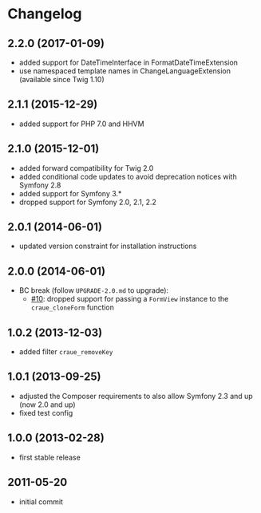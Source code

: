 # Changelog

## 2.2.0 (2017-01-09)

- added support for DateTimeInterface in FormatDateTimeExtension
- use namespaced template names in ChangeLanguageExtension (available since Twig 1.10) 

## 2.1.1 (2015-12-29)

- added support for PHP 7.0 and HHVM

## 2.1.0 (2015-12-01)

- added forward compatibility for Twig 2.0
- added conditional code updates to avoid deprecation notices with Symfony 2.8
- added support for Symfony 3.*
- dropped support for Symfony 2.0, 2.1, 2.2

## 2.0.1 (2014-06-01)

- updated version constraint for installation instructions

## 2.0.0 (2014-06-01)

- BC break (follow `UPGRADE-2.0.md` to upgrade):
  - [#10]: dropped support for passing a `FormView` instance to the `craue_cloneForm` function

[#10]: https://github.com/craue/TwigExtensionsBundle/issues/10

## 1.0.2 (2013-12-03)

- added filter `craue_removeKey`

## 1.0.1 (2013-09-25)

- adjusted the Composer requirements to also allow Symfony 2.3 and up (now 2.0 and up)
- fixed test config

## 1.0.0 (2013-02-28)

- first stable release

## 2011-05-20

- initial commit
